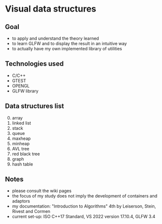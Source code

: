 # Visual data structures

## Goal
- to apply and understand the theory learned
- to learn GLFW and to display the result in an intuitive way
- to actually have my own implemented library of utilities

## Technologies used
- C/C++
- GTEST
- OPENGL
- GLFW library

## Data structures list
0. array
1. linked list
2. stack
3. queue
4. maxheap
5. minheap
6. AVL tree
7. red black tree
8. graph
9. hash table

## Notes
- please consult the wiki pages 
- the focus of my study does not imply the development of containers and adaptors
- my documentation: "Introduction to Algorithms" 4th by Leiserson, Stein, Rivest and Cormen
- current set-up: ISO C++17 Standard, VS 2022 version 17.10.4, GLFW 3.4 
